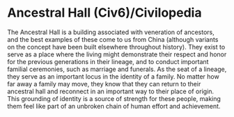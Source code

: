 # Ancestral Hall (Civ6)/Civilopedia

The Ancestral Hall is a building associated with veneration of ancestors, and the best examples of these come to us from China (although variants on the concept have been built elsewhere throughout history). They exist to serve as a place where the living might demonstrate their respect and honor for the previous generations in their lineage, and to conduct important familial ceremonies, such as marriage and funerals.
As the seat of a lineage, they serve as an important locus in the identity of a family. No matter how far away a family may move, they know that they can return to their ancestral hall and reconnect in an important way to their place of origin. This grounding of identity is a source of strength for these people, making them feel like part of an unbroken chain of human effort and achievement.